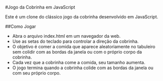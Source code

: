 
#Jogo da Cobrinha em JavaScript

Este é um clone do clássico jogo da cobrinha desenvolvido em JavaScript.


##Como Jogar
- Abra o arquivo index.html em um navegador da web.
- Use as setas do teclado para controlar a direção da cobrinha.
- O objetivo é comer a comida que aparece aleatoriamente no tabuleiro sem colidir com as bordas da janela ou com o próprio corpo da cobrinha.
- Cada vez que a cobrinha come a comida, seu tamanho aumenta.
- O jogo termina quando a cobrinha colide com as bordas da janela ou com seu próprio corpo.
